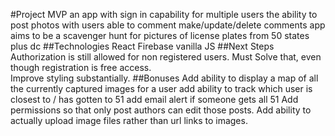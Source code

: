#Project MVP
  an app with sign in capability for multiple users
  the ability to post photos with users able to comment make/update/delete comments
  app aims to be a scavenger hunt for pictures of license plates from 50 states plus dc
##Technologies
  React
  Firebase
  vanilla JS
##Next Steps
  Authorization is still allowed for non registered users.  Must Solve that, even though registration is free access.  
  Improve styling substantially.
##Bonuses
  Add ability to display a map of all the currently captured images for a user
  add ability to track which user is closest to / has gotten to 51
  add email alert if someone gets all 51
  Add permissions so that only post authors can edit those posts.
  Add ability to actually upload image files rather than url links to images.
